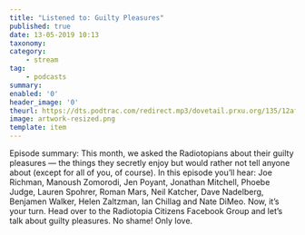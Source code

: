 ```yaml
---
title: "Listened to: Guilty Pleasures"
published: true
date: 13-05-2019 10:13
taxonomy:
category:
	- stream
tag:
	- podcasts
summary:
enabled: '0'
header_image: '0'
theurl: https://dts.podtrac.com/redirect.mp3/dovetail.prxu.org/135/12af9916-1a19-4e78-8d27-aa91e6c0bc19/12_Plus_Guilty_Pleasures_full.mp3
image: artwork-resized.png
template: item
---
```

 
Episode summary: This month, we asked the Radiotopians about their guilty pleasures — the things they secretly enjoy but would rather not tell anyone about (except for all of you, of course). In this episode you’ll hear: Joe Richman, Manoush Zomorodi, Jen Poyant, Jonathan Mitchell, Phoebe Judge, Lauren Spohrer, Roman Mars, Neil Katcher, Dave Nadelberg, Benjamen Walker, Helen Zaltzman, Ian Chillag and Nate DiMeo. Now, it’s your turn. Head over to the Radiotopia Citizens Facebook Group and let’s talk about guilty pleasures. No shame! Only love.
